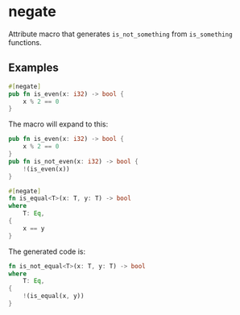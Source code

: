 # negate

Attribute macro that generates `is_not_something` from `is_something` functions.

## Examples

```rust
#[negate]
pub fn is_even(x: i32) -> bool {
    x % 2 == 0
}
```

The macro will expand to this:

```rust
pub fn is_even(x: i32) -> bool {
    x % 2 == 0
}
pub fn is_not_even(x: i32) -> bool {
    !(is_even(x))
}
```

```rust
#[negate]
fn is_equal<T>(x: T, y: T) -> bool
where
    T: Eq,
{
    x == y
}
```

The generated code is:

```rust
fn is_not_equal<T>(x: T, y: T) -> bool
where
    T: Eq,
{
    !(is_equal(x, y))
}
```